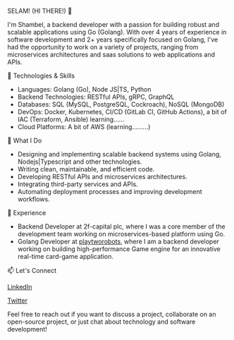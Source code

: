SELAM! (HI THERE!) 👋

I'm Shambel, a backend developer with a passion for building robust and scalable applications using Go (Golang). With over 4 years of experience in software development and 2+ years specifically focused on Golang, I've had the opportunity to work on a variety of projects, ranging from microservices architectures and saas solutions to web applications and APIs.

🔧 Technologies & Skills

- Languages: Golang (Go), Node JS|TS, Python
- Backend Technologies: RESTful APIs, gRPC, GraphQL
- Databases: SQL (MySQL, PostgreSQL, Cockroach), NoSQL (MongoDB)
- DevOps: Docker, Kubernetes, CI/CD (GitLab CI, GitHub Actions), a bit of IAC (Terraform, Ansible) learning......
- Cloud Platforms: A bit of AWS (learning.........)
  
🚀 What I Do

- Designing and implementing scalable backend systems using Golang, Nodejs|Typescript and other technologies.
- Writing clean, maintainable, and efficient code.
- Developing RESTful APIs and microservices architectures.
- Integrating third-party services and APIs.
- Automating deployment processes and improving development workflows.
  
💼 Experience

- Backend Developer at 2f-capital plc, where I was a core member of the development team working on microservices-based platform using Go.
- Golang Developer at [playtworobots](https://www.tworobots.com/), where I am a backend developer working on building high-performance Game engine for an innovative real-time card-game application.
  
📫 Let's Connect

[LinkedIn](www.linkedin.com/in/shambelamare)

[Twitter](@shambelamare21)

Feel free to reach out if you want to discuss a project, collaborate on an open-source project, or just chat about technology and software development!
